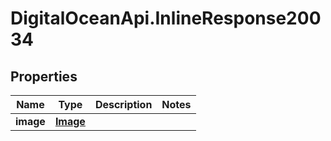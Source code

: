# DigitalOceanApi.InlineResponse20034

## Properties
Name | Type | Description | Notes
------------ | ------------- | ------------- | -------------
**image** | [**Image**](Image.md) |  | 
